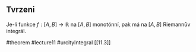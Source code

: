 ## Tvrzeni

Je-li funkce $f : [A, B] \to \mathbb{R}$ na $[A, B]$ monotónní, pak má na $[A, B]$ Riemannův integrál.


#theorem #lecture11 #urcityIntegral 
[[11.3]]
